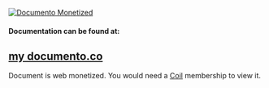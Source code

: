 [![Documento Monetized](https://img.shields.io/badge/documento-monetized-brightgreen?style=for-the-badge)](http://localhost:8080/view/5fa363cf7ee07533f41d672f/branch2)

#### Documentation can be found at:
## [my documento.co](http://localhost:8080/view/5fa363cf7ee07533f41d672f/branch2)

Document is web monetized. You would need a [Coil](https://coil.com/) membership to view it.